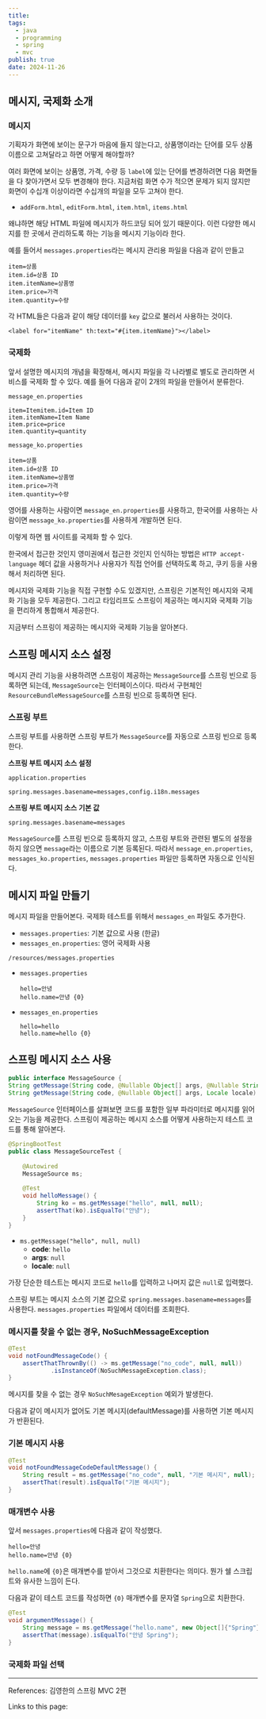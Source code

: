 ```yaml
---
title: 
tags:
  - java
  - programming
  - spring
  - mvc
publish: true
date: 2024-11-26
---
```

## 메시지, 국제화 소개

### 메시지
기획자가 화면에 보이는 문구가 마음에 들지 않는다고, 상품명이라는 단어를 모두 상품이름으로 고쳐달라고 하면 어떻게 해야할까?

여러 화면에 보이는 상품명, 가격, 수량 등 `label`에 있는 단어를 변경하려면 다음 화면들을 다 찾아가면서 모두 변경해야 한다. 지금처럼 화면 수가 적으면 문제가 되지 않지만 화면이 수십개 이상이라면 수십개의 파일을 모두 고쳐야 한다.

- `addForm.html`, `editForm.html`, `item.html`, `items.html`

왜냐하면 해당 HTML 파일에 메시지가 하드코딩 되어 있기 때문이다. 이런 다양한 메시지를 한 곳에서 관리하도록 하는 기능을 메시지 기능이라 한다.

예를 들어서 `messages.properties`라는 메시지 관리용 파일을 다음과 같이 만들고
```
item=상품
item.id=상품 ID
item.itemName=상품명
item.price=가격
item.quantity=수량
```

각 HTML들은 다음과 같이 해당 데이터를 `key` 값으로 불러서 사용하는 것이다.

`<label for="itemName" th:text="#{item.itemName}"></label>`

### 국제화
앞서 설명한 메시지의 개념을 확장해서, 메시지 파일을 각 나라별로 별도로 관리하면 서비스를 국제화 할 수 있다. 예를 들어 다음과 같이 2개의 파일을 만들어서 분류한다.

`message_en.properties`
```
item=Itemitem.id=Item ID
item.itemName=Item Name
item.price=price
item.quantity=quantity
```

`message_ko.properties`
```
item=상품
item.id=상품 ID
item.itemName=상품명
item.price=가격
item.quantity=수량
```

영어를 사용하는 사람이면 `message_en.properties`를 사용하고, 한국어를 사용하는 사람이면 `message_ko.properties`를 사용하게 개발하면 된다.

이렇게 하면 웹 사이트를 국제화 할 수 있다.

한국에서 접근한 것인지 영미권에서 접근한 것인지 인식하는 방법은 `HTTP accept-language` 헤더 값을 사용하거나 사용자가 직접 언어를 선택하도록 하고, 쿠키 등을 사용해서 처리하면 된다.

메시지와 국제화 기능을 직접 구현할 수도 있겠지만, 스프링은 기본적인 메시지와 국제화 기능을 모두 제공한다. 그리고 타임리프도 스프링이 제공하는 메시지와 국제화 기능을 편리하게 통합해서 제공한다.

지금부터 스프링이 제공하는 메시지와 국제화 기능을 알아본다.

## 스프링 메시지 소스 설정
메시지 관리 기능을 사용하려면 스프링이 제공하는 `MessageSource`를 스프링 빈으로 등록하면 되는데, `MessageSource`는 인터페이스이다. 따라서 구현체인 `ResourceBundleMessageSource`를 스프링 빈으로 등록하면 된다.

### 스프링 부트
스프링 부트를 사용하면 스프링 부트가 `MessageSource`를 자동으로 스프링 빈으로 등록한다.

**스프링 부트 메시지 소스 설정**

`application.properties`
```
spring.messages.basename=messages,config.i18n.messages
```

**스프링 부트 메시지 소스 기본 값**

```
spring.messages.basename=messages
```

`MessageSource`를 스프링 빈으로 등록하지 않고, 스프링 부트와 관련된 별도의 설정을 하지 않으면 `message`라는 이름으로 기본 등록된다. 따라서 `message_en.properties`, `messages_ko.properties`, `messages.properties` 파일만 등록하면 자동으로 인식된다.

## 메시지 파일 만들기
메시지 파일을 만들어본다. 국제화 테스트를 위해서 `messages_en` 파일도 추가한다.
- `messages.properties`: 기본 값으로 사용 (한글)
- `messages_en.properties`: 영어 국제화 사용

`/resources/messages.properties`

- `messages.properties`
	```
	hello=안녕  
	hello.name=안녕 {0}
	```
- `messages_en.properties`
	```
	hello=hello  
	hello.name=hello {0}
	```

## 스프링 메시지 소스 사용

```java title="MessageSource.java"
public interface MessageSource {
String getMessage(String code, @Nullable Object[] args, @Nullable String defaultMessage, Locale locale);
String getMessage(String code, @Nullable Object[] args, Locale locale) throws NoSuchMessageException;
```

`MessageSource` 인터페이스를 살펴보면 코드를 포함한 일부 파라미터로 메시지를 읽어오는 기능을 제공한다. 스프링이 제공하는 메시지 소스를 어떻게 사용하는지 테스트 코드를 통해 알아본다.

```java
@SpringBootTest  
public class MessageSourceTest {  
  
    @Autowired  
    MessageSource ms;  
  
    @Test  
    void helloMessage() {  
        String ko = ms.getMessage("hello", null, null);  
        assertThat(ko).isEqualTo("안녕");  
    }  
}
```

- `ms.getMessage("hello", null, null)`
	- **code**: `hello`
	- **args**: `null`
	- **locale**: `null`

가장 단순한 테스트는 메시지 코드로 `hello`를 입력하고 나머지 값은 `null`로 입력했다. 

스프링 부트는 메시지 소스의 기본 값으로 `spring.messages.basename=messages`를 사용한다. `messages.properties` 파일에서 데이터를 조회한다.

### 메시지를 찾을 수 없는 경우, NoSuchMessageException

```java
@Test  
void notFoundMessageCode() {  
    assertThatThrownBy(() -> ms.getMessage("no_code", null, null))  
            .isInstanceOf(NoSuchMessageException.class);  
}
```

메시지를 찾을 수 없는 경우 `NoSuchMesageException` 예외가 발생한다. 

다음과 같이 메시지가 없어도 기본 메시지(defaultMessage)를 사용하면 기본 메시지가 반환된다.
### 기본 메시지 사용

```java
@Test  
void notFoundMessageCodeDefaultMessage() {  
    String result = ms.getMessage("no_code", null, "기본 메시지", null);  
    assertThat(result).isEqualTo("기본 메시지");  
}
```

### 매개변수 사용
앞서 `messages.properties`에 다음과 같이 작성했다.
```
hello=안녕  
hello.name=안녕 {0}
```

`hello.name`에 `{0}`은 매개변수를 받아서 그것으로 치환한다는 의미다. 뭔가 쉘 스크립트와 유사한 느낌이 든다.

다음과 같이 테스트 코드를 작성하면 `{0}` 매개변수를 문자열 `Spring`으로 치환한다.

```java
@Test  
void argumentMessage() {  
    String message = ms.getMessage("hello.name", new Object[]{"Spring"}, null);  
    assertThat(message).isEqualTo("안녕 Spring");  
}
```

### 국제화 파일 선택


---
References: 김영한의 스프링 MVC 2편

Links to this page: 